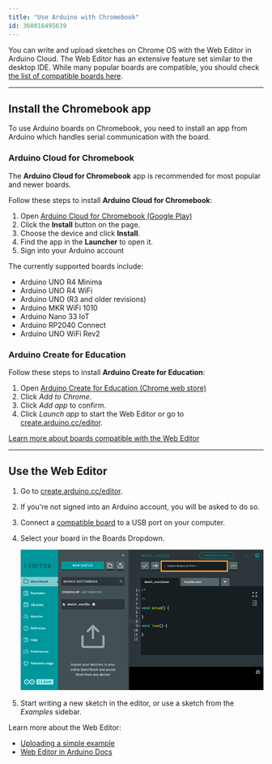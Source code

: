```yaml
---
title: "Use Arduino with Chromebook"
id: 360016495639
---
```


You can write and upload sketches on Chrome OS with the Web Editor in Arduino Cloud. The Web Editor has an extensive feature set similar to the desktop IDE. While many popular boards are compatible, you should check [the list of compatible boards here](https://support.arduino.cc/hc/en-us/articles/360014779899).

---

## Install the Chromebook app

To use Arduino boards on Chromebook, you need to install an app from Arduino which handles serial communication with the board.

### Arduino Cloud for Chromebook

The **Arduino Cloud for Chromebook** app is recommended for most popular and newer boards.

Follow these steps to install **Arduino Cloud for Chromebook**:

1. Open <a class="link-up-right" href="https://play.google.com/store/apps/details?id=cc.arduino.create_editor">Arduino Cloud for Chromebook (Google Play)</a>
2. Click the **Install** button on the page.
3. Choose the device and click **Install**.
4. Find the app in the **Launcher** to open it.
5. Sign into your Arduino account

The currently supported boards include:

* Arduino UNO R4 Minima
* Arduino UNO R4 WiFi
* Arduino UNO (R3 and older revisions)
* Arduino MKR WiFi 1010
* Arduino Nano 33 IoT
* Arduino RP2040 Connect
* Arduino UNO WiFi Rev2

### Arduino Create for Education

Follow these steps to install **Arduino Create for Education**:

1. Open <a class="link-up-right" href="https://chrome.google.com/webstore/detail/elmgohdonjdampbcgefphnlchgocpaij">Arduino Create for Education (Chrome web store)</a>
2. Click _Add to Chrome_.
3. Click _Add app_ to confirm.
4. Click _Launch app_ to start the Web Editor or go to [create.arduino.cc/editor](https://create.arduino.cc/editor).

<a class="link-chevron-right" href="https://support.arduino.cc/hc/en-us/articles/4401881299090-Review-change-or-cancel-your-Arduino-Cloud-plan">Learn more about boards compatible with the Web Editor</a>

---

## Use the Web Editor

1. Go to [create.arduino.cc/editor](https://create.arduino.cc/editor).
2. If you're not signed into an Arduino account, you will be asked to do so.
3. Connect a [compatible board](https://support.arduino.cc/hc/en-us/articles/360014779899#chromebook) to a USB port on your computer.
4. Select your board in the Boards Dropdown.

   ![The Boards Dropdown in the Web Editor.](img/web-editor-boards-dropdown.png)

5. Start writing a new sketch in the editor, or use a sketch from the _Examples_ sidebar.

Learn more about the Web Editor:

* [Uploading a simple example](https://docs.arduino.cc/cloud/web-editor/tutorials/getting-started/getting-started-web-editor#uploading-a-simple-example)
* [Web Editor in Arduino Docs](https://docs.arduino.cc/cloud/web-editor)
